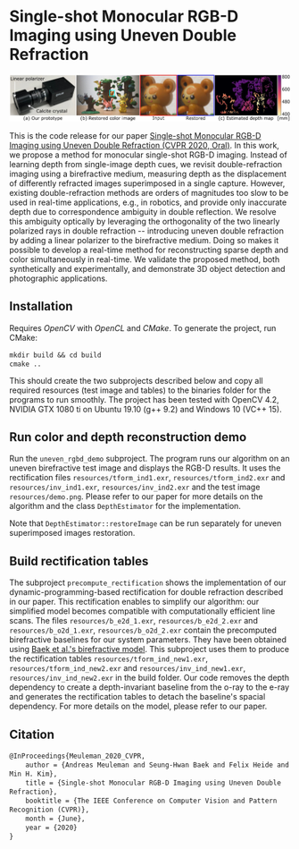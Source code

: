 # Single-shot Monocular RGB-D Imaging using Uneven Double Refraction

![teaser](teaser.jpg)

This is the code release for our paper [Single-shot Monocular RGB-D Imaging using Uneven Double Refraction (CVPR 2020, Oral)](http://vclab.kaist.ac.kr/cvpr2020p2/). 
In this work, we propose a method for monocular single-shot RGB-D imaging. 
Instead of learning depth from single-image depth cues, we revisit double-refraction imaging using a birefractive 
medium, measuring depth as the displacement of differently refracted images superimposed in a single capture. 
However, existing double-refraction methods are orders of magnitudes too slow to be used in real-time applications, 
e.g., in robotics, and provide only inaccurate depth due to correspondence ambiguity in double reflection. 
We resolve this ambiguity optically by leveraging the orthogonality of the two linearly polarized rays in double
refraction -- introducing uneven double refraction by adding a linear polarizer to the birefractive medium. 
Doing so makes it possible to develop a real-time method for reconstructing sparse depth and color simultaneously 
in real-time. We validate the proposed method, both synthetically and experimentally, and demonstrate 3D object 
detection and photographic applications.

## Installation
Requires *OpenCV* with *OpenCL* and *CMake*. To generate the project, run CMake:

	mkdir build && cd build
	cmake .. 

This should create the two subprojects described below and copy all required resources 
(test image and tables) to the binaries folder for the programs to run smoothly.
The project has been tested with OpenCV 4.2, NVIDIA GTX 1080 ti on Ubuntu 19.10 (g++ 9.2) and Windows 10 (VC++ 15).

## Run color and depth reconstruction demo
Run the `uneven_rgbd_demo` subproject. The program runs our algorithm on an uneven birefractive test image and displays the RGB-D results.
It uses the rectification files `resources/tform_ind1.exr`, `resources/tform_ind2.exr` and `resources/inv_ind1.exr`, `resources/inv_ind2.exr` and the test image `resources/demo.png`.
Please refer to our paper for more details on the algorithm and the class `DepthEstimator` for the implementation.

Note that `DepthEstimator::restoreImage` can be run separately for uneven superimposed images restoration.

## Build rectification tables
The subproject `precompute_rectification` shows the implementation of our dynamic-programming-based rectification for double refraction described in our paper.
This rectification enables to simplify our algorithm: our simplified model becomes compatible with computationally efficient line scans.
The files `resources/b_e2d_1.exr`, `resources/b_e2d_2.exr` and `resources/b_o2d_1.exr`, `resources/b_o2d_2.exr` contain the precomputed birefractive baselines for our system parameters.
They have been obtained using [Baek et al.'s birefractive model](http://vclab.kaist.ac.kr/siggraphasia2016p1/).
This subproject uses them to produce the rectification tables `resources/tform_ind_new1.exr`, `resources/tform_ind_new2.exr` and `resources/inv_ind_new1.exr`, `resources/inv_ind_new2.exr` in the build folder.
Our code removes the depth dependency to create a depth-invariant baseline from the o-ray to the e-ray and 
generates the rectification tables to detach the baseline's spacial dependency. For more details on the model, please refer to our paper.

## Citation

	@InProceedings{Meuleman_2020_CVPR,
		author = {Andreas Meuleman and Seung-Hwan Baek and Felix Heide and Min H. Kim},
		title = {Single-shot Monocular RGB-D Imaging using Uneven Double Refraction},
		booktitle = {The IEEE Conference on Computer Vision and Pattern Recognition (CVPR)},
		month = {June},
		year = {2020}
	}
